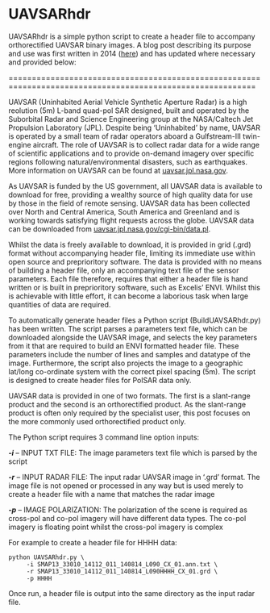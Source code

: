 # UAVSARhdr

UAVSARhdr is a simple python script to create a header file to accompany orthorectified UAVSAR binary images. A blog post describing its purpose and use was first written in 2014 ([here](https://spectraldifferences.wordpress.com/2014/09/29/envi-header-uavsar/)) and has updated where necessary and provided below:

===========================================================================================================

UAVSAR (Uninhabited Aerial Vehicle Synthetic Aperture Radar) is a high reolution (5m) L-band quad-pol SAR designed, built and operated by the Suborbital Radar and Science Engineering group at the NASA/Caltech Jet Propulsion Laboratory (JPL). Despite being ‘Uninhabited’ by name, UAVSAR is operated by a small team of radar operators aboard a Gulfstream-III twin-engine aircraft. The role of UAVSAR is to collect radar data for a wide range of scientific applications and to provide on-demand imagery over specific regions following natural/environmental disasters, such as earthquakes. More information on UAVSAR can be found at [uavsar.jpl.nasa.gov](uavsar.jpl.nasa.gov).

As UAVSAR is funded by the US government, all UAVSAR data is available to download for free, providing a wealthy source of high quality data for use by those in the field of remote sensing. UAVSAR data has been collected over North and Central America, South America and Greenland and is working towards satisfying flight requests across the globe. UAVSAR data can be downloaded from [uavsar.jpl.nasa.gov/cgi-bin/data.pl](uavsar.jpl.nasa.gov/cgi-bin/data.pl).

Whilst the data is freely available to download, it is provided in grid (.grd) format without accompanying header file, limiting its immediate use within open source and preprioritory software. The data is provided with no means of building a header file, only an accompanying text file of the sensor parameters. Each file therefore, requires that either a header file is hand written or is built in preprioritory software, such as Excelis’ ENVI. Whilst this is achievable with little effort, it can become a laborious task when large quantities of data are required.

To automatically generate header files a Python script (BuildUAVSARhdr.py) has been written. The script parses a parameters text file, which can be downloaded alongside the UAVSAR image, and selects the key parameters from it that are required to build an ENVI formatted header file. These parameters include the number of lines and samples and datatype of the image. Furthermore, the script also projects the image to a geographic lat/long co-ordinate system with the correct pixel spacing (5m). The script is designed to create header files for PolSAR data only.

UAVSAR data is provided in one of two formats. The first is a slant-range product and the second is an orthorectified product. As the slant-range product is often only required by the specialist user, this post focuses on the more commonly used orthorectified product only.

The Python script requires 3 command line option inputs:

**_-i_** – INPUT TXT FILE: The image parameters text file which is parsed by the script

**_-r_** – INPUT RADAR FILE: The input radar UAVSAR image in ‘.grd’ format. The image file is not opened or processed in any way but is used merely to create a header file with a name that matches the radar image

**_-p_** – IMAGE POLARIZATION: The polarization of the scene is required as cross-pol and co-pol imagery will have different data types. The co-pol imagery is floating point whilst the cross-pol imagery is complex

For example to create a header file for HHHH data:

    python UAVSARhdr.py \
         -i SMAP13_33010_14112_011_140814_L090_CX_01.ann.txt \
         -r SMAP13_33010_14112_011_140814_L090HHHH_CX_01.grd \
         -p HHHH

Once run, a header file is output into the same directory as the input radar file.

